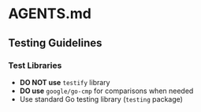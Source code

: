 # AGENTS.md

## Testing Guidelines

### Test Libraries

- **DO NOT use** `testify` library
- **DO use** `google/go-cmp` for comparisons when needed
- Use standard Go testing library (`testing` package)
